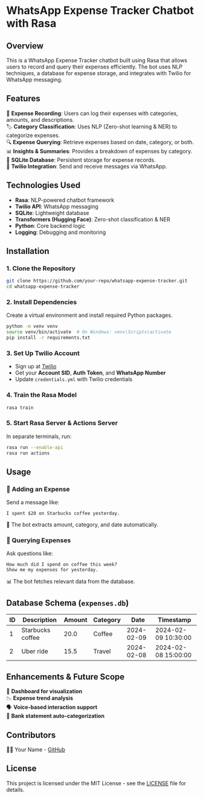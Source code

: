 # WhatsApp Expense Tracker Chatbot with Rasa

## Overview
This is a WhatsApp Expense Tracker chatbot built using Rasa that allows users to record and query their expenses efficiently. The bot uses NLP techniques, a database for expense storage, and integrates with Twilio for WhatsApp messaging.

## Features
📌 **Expense Recording**: Users can log their expenses with categories, amounts, and descriptions.  
🏷 **Category Classification**: Uses NLP (Zero-shot learning & NER) to categorize expenses.  
🔍 **Expense Querying**: Retrieve expenses based on date, category, or both.  
📊 **Insights & Summaries**: Provides a breakdown of expenses by category.  
💾 **SQLite Database**: Persistent storage for expense records.  
📡 **Twilio Integration**: Send and receive messages via WhatsApp.  

## Technologies Used
- **Rasa**: NLP-powered chatbot framework  
- **Twilio API**: WhatsApp messaging  
- **SQLite**: Lightweight database  
- **Transformers (Hugging Face)**: Zero-shot classification & NER  
- **Python**: Core backend logic  
- **Logging**: Debugging and monitoring  

## Installation

### 1. Clone the Repository
```bash
git clone https://github.com/your-repo/whatsapp-expense-tracker.git
cd whatsapp-expense-tracker
```

### 2. Install Dependencies
Create a virtual environment and install required Python packages.
```bash
python -m venv venv
source venv/bin/activate  # On Windows: venv\Scripts\activate
pip install -r requirements.txt
```

### 3. Set Up Twilio Account
- Sign up at [Twilio](https://www.twilio.com/)
- Get your **Account SID**, **Auth Token**, and **WhatsApp Number**
- Update `credentials.yml` with Twilio credentials

### 4. Train the Rasa Model
```bash
rasa train
```

### 5. Start Rasa Server & Actions Server
In separate terminals, run:
```bash
rasa run --enable-api
rasa run actions
```

## Usage

### 📩 Adding an Expense
Send a message like:
```plaintext
I spent $20 on Starbucks coffee yesterday.
```
💾 The bot extracts amount, category, and date automatically.

### 🔎 Querying Expenses
Ask questions like:
```plaintext
How much did I spend on coffee this week?
Show me my expenses for yesterday.
```
📊 The bot fetches relevant data from the database.

## Database Schema (`expenses.db`)

| ID | Description       | Amount | Category | Date       | Timestamp          |
|----|-----------------|--------|----------|------------|--------------------|
| 1  | Starbucks coffee | 20.0   | Coffee   | 2024-02-09 | 2024-02-09 10:30:00 |
| 2  | Uber ride       | 15.5   | Travel   | 2024-02-08 | 2024-02-08 15:00:00 |

## Enhancements & Future Scope
📌 **Dashboard for visualization**  
📉 **Expense trend analysis**  
🗣 **Voice-based interaction support**  
🏦 **Bank statement auto-categorization**  

## Contributors
👨‍💻 Your Name - [GitHub](https://github.com/ranjeetkulkarni)

## License
This project is licensed under the MIT License - see the [LICENSE](LICENSE) file for details.
